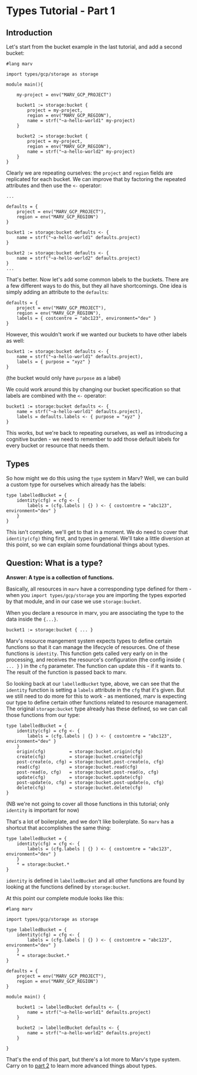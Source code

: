 # Types Tutorial - Part 1

## Introduction

Let's start from the bucket example in the last tutorial, and add a second bucket:

```
#lang marv

import types/gcp/storage as storage

module main(){

    my-project = env("MARV_GCP_PROJECT")

    bucket1 := storage:bucket {
        project = my-project,
        region = env("MARV_GCP_REGION"),
        name = strf("~a-hello-world1" my-project)
    }

    bucket2 := storage:bucket {
        project = my-project,
        region = env("MARV_GCP_REGION"),
        name = strf("~a-hello-world2" my-project)
    }
}
```

Clearly we are repeating ourselves: the `project` and `region` fields are replicated for each bucket. We can improve that by factoring the repeated attributes and then use the `<-` operator:
```
... 

defaults = {
    project = env("MARV_GCP_PROJECT"),
    region = env("MARV_GCP_REGION")
}

bucket1 := storage:bucket defaults <- {
    name = strf("~a-hello-world1" defaults.project)
}

bucket2 := storage:bucket defaults <- {
    name = strf("~a-hello-world2" defaults.project)
}
...
```

That's better. Now let's add some common labels to the buckets. There are a few different ways to do this, but they all have shortcomings. One idea is simply adding an attribute to the `defaults`:

```
defaults = {
    project = env("MARV_GCP_PROJECT"),
    region = env("MARV_GCP_REGION"),
    labels = { costcentre = "abc123", environment="dev" }
}
```

However, this wouldn't work if we wanted our buckets to have other labels as well:

```
bucket1 := storage:bucket defaults <- {
    name = strf("~a-hello-world1" defaults.project),
    labels = { purpose = "xyz" }
}
```

(the bucket would only have `purpose` as a label)

We could work around this by changing our bucket specification so that labels are combined with the `<-` operator:

```
bucket1 := storage:bucket defaults <- {
    name = strf("~a-hello-world1" defaults.project),
    labels = defaults.labels <- { purpose = "xyz" }
}
```

This works, but we're back to repeating ourselves, as well as introducing a cognitive burden - we need to remember to add those default labels for every bucket or resource that needs them.

## Types

So how might we do this using the `type` system in Marv?  Well, we can build a custom type for ourselves which already has the labels:

```
type labelledBucket = {
    identity(cfg) = cfg <- { 
        labels = (cfg.labels | {} ) <- { costcentre = "abc123", environment="dev" } 
    }
}
```

This isn't complete, we'll get to that in a moment. We do need to cover that `identity(cfg)` thing first, and types in general.  We'll take a little diversion at this point, so we can explain some foundational things about types.

## Question: What is a type?

**Answer: A type is a collection of functions.**

Basically, all resources in `marv` have a corresponding type defined for them - when you `import types/gcp/storage` you are importing the types exported by that module, and in our case we use `storage:bucket`.

When you declare a resource in marv, you are associating the type to the data inside the `{...}`. 

    bucket1 := storage:bucket { ... }

Marv's resource mangement system expects types to define certain functions so that it can manage the lifecycle of resources. One of these functions is `identity`. This function gets called very early on in the processing, and receives the resource's configuration (the config inside `{ ... }` ) in the `cfg` parameter. The function can update this - if it wants to. The result of the function is passed back to marv.

So looking back at our `labelledBucket` type, above, we can see that the `identity` function is setting a `labels` attribute in the `cfg` that it's given. But we still need to do more for this to work - as mentioned, marv is expecting our type to define certain other functions related to resource management. The original `storage:bucket` type already has these defined, so we can call those functions from our type:

```
type labelledBucket = {
    identity(cfg) = cfg <- { 
        labels = (cfg.labels | {} ) <- { costcentre = "abc123", environment="dev" } 
    }
    origin(cfg)         = storage:bucket.origin(cfg)
    create(cfg)         = storage:bucket.create(cfg)
    post-create(o, cfg) = storage:bucket.post-create(o, cfg)
    read(cfg)           = storage:bucket.read(cfg)
    post-read(o, cfg)   = storage:bucket.post-read(o, cfg)
    update(cfg)         = storage:bucket.update(cfg)
    post-update(o, cfg) = storage:bucket.post-update(o, cfg)
    delete(cfg)         = storage:bucket.delete(cfg)
}
```

(NB we're not going to cover all those functions in this tutorial; only `identity` is important for now)

That's a lot of boilerplate, and we don't like boilerplate. So `marv` has a shortcut that accomplishes the same thing:

```
type labelledBucket = {
    identity(cfg) = cfg <- { 
        labels = (cfg.labels | {} ) <- { costcentre = "abc123", environment="dev" } 
    }
    * = storage:bucket.*
}
```

`identity` is defined in `labelledBucket` and all other functions are found by looking at the functions defined by `storage:bucket`.

At this point our complete module looks like this:

```
#lang marv

import types/gcp/storage as storage

type labelledBucket = {
    identity(cfg) = cfg <- { 
        labels = (cfg.labels | {} ) <- { costcentre = "abc123", environment="dev" } 
    }
    * = storage:bucket.*
}

defaults = {
    project = env("MARV_GCP_PROJECT"),
    region = env("MARV_GCP_REGION") 
}

module main() {

    bucket1 := labelledBucket defaults <- {
        name = strf("~a-hello-world1" defaults.project)
    }

    bucket2 := labelledBucket defaults <- {
        name = strf("~a-hello-world2" defaults.project)
    }
    
}
```

That's the end of this part, but there's a lot more to Marv's type system. Carry on to [part 2](/docs/tutorial/types-part2.md) to learn more advanced things about types.
